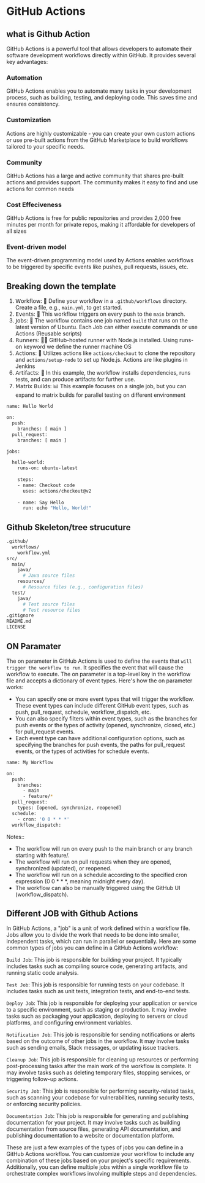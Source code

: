 # GitHub Actions

## what is Github Action
GitHub Actions is a powerful tool that allows developers to automate their software development workflows directly within GitHub. It provides several key advantages:

### Automation
GitHub Actions enables you to automate many tasks in your development process, such as building, testing, and deploying code. This saves time and ensures consistency.

### Customization
Actions are highly customizable - you can create your own custom actions or use pre-built actions from the GitHub Marketplace to build workflows tailored to your specific needs.

### Community
GitHub Actions has a large and active community that shares pre-built actions and provides support. The community makes it easy to find and use actions for common needs

### Cost Effeciveness 
GitHub Actions is free for public repositories and provides 2,000 free minutes per month for private repos, making it affordable for developers of all sizes

### Event-driven model
The event-driven programming model used by Actions enables workflows to be triggered by specific events like pushes, pull requests, issues, etc.


## Breaking down the template
1. 𝖶𝗈𝗋𝗄𝖿𝗅𝗈𝗐: 🔄 Define your workflow in a `.github/workflows` directory. Create a file, e.g., `main.yml`, to get started.
2. 𝖤𝗏𝖾𝗇𝗍𝗌: 📡 This workflow triggers on every push to the `main` branch.
3. 𝖩𝗈𝖻𝗌: 💼 The workflow contains one job named `build` that runs on the latest version of Ubuntu. Each Job can either execute commands or use Actions (Reusable scripts)
4. 𝖱𝗎𝗇𝗇𝖾𝗋𝗌: 🏃‍♂️ GitHub-hosted runner with Node.js installed. Using 𝗋𝗎𝗇𝗌-𝗈𝗇 keyword we define the runner machine OS
5. 𝖠𝖼𝗍𝗂𝗈𝗇𝗌: 🤖 Utilizes actions like `actions/checkout` to clone the repository and `actions/setup-node` to set up Node.js. Actions are like plugins in Jenkins
6. 𝖠𝗋𝗍𝗂𝖿𝖺𝖼𝗍𝗌: 🎨 In this example, the workflow installs dependencies, runs tests, and can produce artifacts for further use.
7. 𝖬𝖺𝗍𝗋𝗂𝗑 𝖡𝗎𝗂𝗅𝖽𝗌: 📊 This example focuses on a single job, but you can expand to matrix builds for parallel testing on different environment

```bash
name: Hello World

on:
  push:
    branches: [ main ]
  pull_request:
    branches: [ main ]

jobs:

  hello-world:
    runs-on: ubuntu-latest
    
    steps:
    - name: Checkout code
      uses: actions/checkout@v2
      
    - name: Say Hello
      run: echo "Hello, World!"
```


## Github Skeleton/tree strucuture 
```bash
.github/
  workflows/
    workflow.yml
src/
  main/
    java/
      # Java source files
    resources/
      # Resource files (e.g., configuration files)
  test/
    java/
      # Test source files
      # Test resource files
.gitignore
README.md
LICENSE

```


## ON Paramater 
The on parameter in GitHub Actions is used to define the events that ```will trigger the workflow to run```. It specifies the event that will cause the workflow to execute. The on parameter is a top-level key in the workflow file and accepts a dictionary of event types.
Here's how the on parameter works:
- You can specify one or more event types that will trigger the workflow. These event types can include different GitHub event types, such as push, pull_request, schedule, workflow_dispatch, etc.
- You can also specify filters within event types, such as the branches for push events or the types of activity (opened, synchronize, closed, etc.) for pull_request events.
- Each event type can have additional configuration options, such as specifying the branches for push events, the paths for pull_request events, or the types of activities for schedule events.

```bash
name: My Workflow

on:
  push:
    branches:
      - main
      - feature/*
  pull_request:
    types: [opened, synchronize, reopened]
  schedule:
    - cron: '0 0 * * *'
  workflow_dispatch:
```

Notes::
- The workflow will run on every push to the main branch or any branch starting with feature/.
- The workflow will run on pull requests when they are opened, synchronized (updated), or reopened.
- The workflow will run on a schedule according to the specified cron expression (0 0 * * *, meaning midnight every day).
- The workflow can also be manually triggered using the GitHub UI (workflow_dispatch).

## Different JOB with Github Actions

In GitHub Actions, a "job" is a unit of work defined within a workflow file. Jobs allow you to divide the work that needs to be done into smaller, independent tasks, which can run in parallel or sequentially. Here are some common types of jobs you can define in a GitHub Actions workflow:

```Build Job```: This job is responsible for building your project. It typically includes tasks such as compiling source code, generating artifacts, and running static code analysis.

```Test Job```: This job is responsible for running tests on your codebase. It includes tasks such as unit tests, integration tests, and end-to-end tests.

```Deploy Job```: This job is responsible for deploying your application or service to a specific environment, such as staging or production. It may involve tasks such as packaging your application, deploying to servers or cloud platforms, and configuring environment variables.

```Notification Job```: This job is responsible for sending notifications or alerts based on the outcome of other jobs in the workflow. It may involve tasks such as sending emails, Slack messages, or updating issue trackers.

```Cleanup Job```: This job is responsible for cleaning up resources or performing post-processing tasks after the main work of the workflow is complete. It may involve tasks such as deleting temporary files, stopping services, or triggering follow-up actions.

```Security Job```: This job is responsible for performing security-related tasks, such as scanning your codebase for vulnerabilities, running security tests, or enforcing security policies.

```Documentation Job```: This job is responsible for generating and publishing documentation for your project. It may involve tasks such as building documentation from source files, generating API documentation, and publishing documentation to a website or documentation platform.

These are just a few examples of the types of jobs you can define in a GitHub Actions workflow. You can customize your workflow to include any combination of these jobs based on your project's specific requirements. Additionally, you can define multiple jobs within a single workflow file to orchestrate complex workflows involving multiple steps and dependencies.
